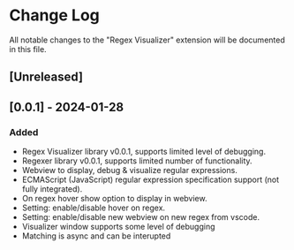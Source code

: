# Change Log

All notable changes to the "Regex Visualizer" extension will be documented in this file.

## [Unreleased]

## [0.0.1] - 2024-01-28

### Added

- Regex Visualizer library v0.0.1, supports limited level of debugging.
- Regexer library v0.0.1, supports limited number of functionality.
- Webview to display, debug & visualize regular expressions.
- ECMAScript (JavaScript) regular expression specification support (not fully integrated).
- On regex hover show option to display in webview.
- Setting: enable/disable hover on regex.
- Setting: enable/disable new webview on new regex from vscode.
- Visualizer window supports some level of debugging
- Matching is async and can be interupted